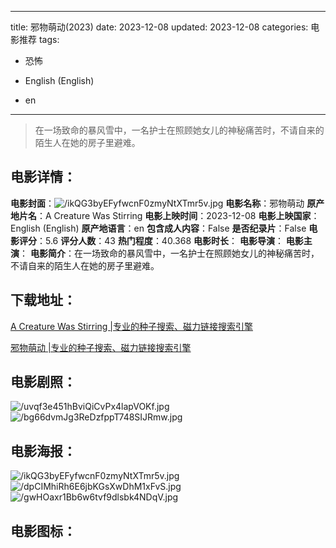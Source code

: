 
---
title: 邪物萌动(2023)
date: 2023-12-08
updated: 2023-12-08
categories: 电影推荐
tags:
- 恐怖

- English (English)
- en
---


> 在一场致命的暴风雪中，一名护士在照顾她女儿的神秘痛苦时，不请自来的陌生人在她的房子里避难。

## **电影详情**：

**电影封面**：<img src="https://image.tmdb.org/t/p/w200/ikQG3byEFyfwcnF0zmyNtXTmr5v.jpg" alt="/ikQG3byEFyfwcnF0zmyNtXTmr5v.jpg" title="/ikQG3byEFyfwcnF0zmyNtXTmr5v.jpg">
**电影名称**：邪物萌动
**原产地片名**：A Creature Was Stirring
**电影上映时间**：2023-12-08
**电影上映国家**：English (English)
**原产地语言**：en
**包含成人内容**：False
**是否纪录片**：False
**电影评分**：5.6
**评分人数**：43
**热门程度**：40.368
**电影时长**：
**电影导演**：
**电影主演**：
**电影简介**：在一场致命的暴风雪中，一名护士在照顾她女儿的神秘痛苦时，不请自来的陌生人在她的房子里避难。

## **下载地址**：
[A Creature Was Stirring |专业的种子搜索、磁力链接搜索引擎](https://movie.amd794.com:2083/?search=A%20Creature%20Was%20Stirring&ordering=&mode=match_phrase&page_size=10&page=1)

[邪物萌动 |专业的种子搜索、磁力链接搜索引擎](https://movie.amd794.com:2083/?search=%E9%82%AA%E7%89%A9%E8%90%8C%E5%8A%A8&ordering=&mode=match_phrase&page_size=10&page=1)
 

## **电影剧照**：
<img src="https://image.tmdb.org/t/p/original/uvqf3e451hBviQiCvPx4lapVOKf.jpg" alt="/uvqf3e451hBviQiCvPx4lapVOKf.jpg" title="/uvqf3e451hBviQiCvPx4lapVOKf.jpg"><img src="https://image.tmdb.org/t/p/original/bg66dvmJg3ReDzfppT748SIJRmw.jpg" alt="/bg66dvmJg3ReDzfppT748SIJRmw.jpg" title="/bg66dvmJg3ReDzfppT748SIJRmw.jpg">

## **电影海报**：
<img src="https://image.tmdb.org/t/p/original/ikQG3byEFyfwcnF0zmyNtXTmr5v.jpg" alt="/ikQG3byEFyfwcnF0zmyNtXTmr5v.jpg" title="/ikQG3byEFyfwcnF0zmyNtXTmr5v.jpg"><img src="https://image.tmdb.org/t/p/original/dpCIMhiRh6E6jbKGsXwDhM1xFvS.jpg" alt="/dpCIMhiRh6E6jbKGsXwDhM1xFvS.jpg" title="/dpCIMhiRh6E6jbKGsXwDhM1xFvS.jpg"><img src="https://image.tmdb.org/t/p/original/gwHOaxr1Bb6w6tvf9dlsbk4NDqV.jpg" alt="/gwHOaxr1Bb6w6tvf9dlsbk4NDqV.jpg" title="/gwHOaxr1Bb6w6tvf9dlsbk4NDqV.jpg">

## **电影图标**：

